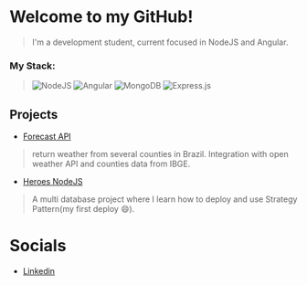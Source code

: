 # Welcome to my GitHub!
>I'm a development student, current focused in NodeJS and Angular.

### My Stack:
> ![NodeJS](https://img.shields.io/badge/node.js-6DA55F?style=for-the-badge&logo=node.js&logoColor=white)
> ![Angular](https://img.shields.io/badge/angular-%23DD0031.svg?style=for-the-badge&logo=angular&logoColor=white)
> ![MongoDB](https://img.shields.io/badge/MongoDB-%234ea94b.svg?style=for-the-badge&logo=mongodb&logoColor=white)
> ![Express.js](https://img.shields.io/badge/express.js-%23404d59.svg?style=for-the-badge&logo=express&logoColor=%2361DAFB)

## Projects

+ [Forecast API](https://forecast-br.herokuapp.com/doc/) 
> return weather from  several counties in Brazil. Integration with open weather API and counties data from IBGE.
+ [Heroes NodeJS](https://heroesnodejs.herokuapp.com/documentation) 
> A multi database project where I learn how to deploy and use Strategy Pattern(my first deploy 😄).

# Socials
+ [Linkedin](https://www.linkedin.com/in/lucas-aster-803b81149/)
